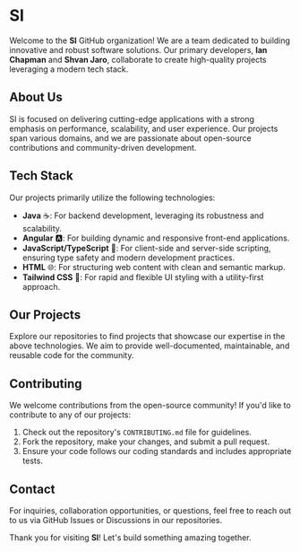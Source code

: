 # SI

Welcome to the **SI** GitHub organization! We are a team dedicated to building innovative and robust software solutions. Our primary developers, **Ian Chapman** and **Shvan Jaro**, collaborate to create high-quality projects leveraging a modern tech stack.

## About Us

SI is focused on delivering cutting-edge applications with a strong emphasis on performance, scalability, and user experience. Our projects span various domains, and we are passionate about open-source contributions and community-driven development.

## Tech Stack

Our projects primarily utilize the following technologies:

- **Java** ☕: For backend development, leveraging its robustness and scalability.
- **Angular** 🅰️: For building dynamic and responsive front-end applications.
- **JavaScript/TypeScript** 📜: For client-side and server-side scripting, ensuring type safety and modern development practices.
- **HTML** 🌐: For structuring web content with clean and semantic markup.
- **Tailwind CSS** 🎨: For rapid and flexible UI styling with a utility-first approach.
## Our Projects

Explore our repositories to find projects that showcase our expertise in the above technologies. We aim to provide well-documented, maintainable, and reusable code for the community.

## Contributing

We welcome contributions from the open-source community! If you'd like to contribute to any of our projects:
1. Check out the repository's `CONTRIBUTING.md` file for guidelines.
2. Fork the repository, make your changes, and submit a pull request.
3. Ensure your code follows our coding standards and includes appropriate tests.

## Contact

For inquiries, collaboration opportunities, or questions, feel free to reach out to us via GitHub Issues or Discussions in our repositories.

Thank you for visiting **SI**! Let's build something amazing together.
